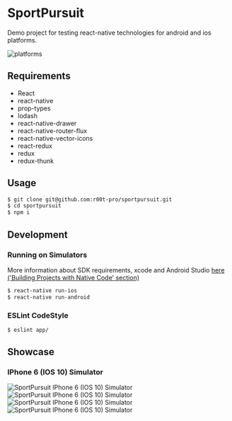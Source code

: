 # SportPursuit
Demo project for testing react-native technologies for android and ios platforms.

![platforms](https://img.shields.io/badge/platforms-Android%20%7C%20iOS-brightgreen.svg?style=flat-square&colorB=191A17)

## Requirements
* React
* react-native
* prop-types
* lodash
* react-native-drawer
* react-native-router-flux
* react-native-vector-icons
* react-redux
* redux
* redux-thunk

## Usage
```bash
$ git clone git@github.com:r00t-pro/sportpursuit.git
$ cd sportpursuit
$ npm i
```

## Development
### Running on Simulators
More information about SDK requirements, xcode and Android Studio [here ('Building Projects with Native Code' section)](https://facebook.github.io/react-native/docs/getting-started.html)
```bash
$ react-native run-ios
$ react-native run-android
```

### ESLint CodeStyle
```bash
$ eslint app/
```

## Showcase
### IPhone 6 (IOS 10) Simulator
![SportPursuit IPhone 6 (IOS 10) Simulator](https://i.imgur.com/vpRQiq3.png)
![SportPursuit IPhone 6 (IOS 10) Simulator](https://i.imgur.com/KGdrjka.png)
![SportPursuit IPhone 6 (IOS 10) Simulator](https://i.imgur.com/aBAee36.png)
![SportPursuit IPhone 6 (IOS 10) Simulator](https://i.imgur.com/BCJOHHy.jpg)